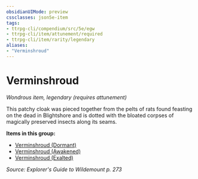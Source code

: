 ```yaml
---
obsidianUIMode: preview
cssclasses: json5e-item
tags:
- ttrpg-cli/compendium/src/5e/egw
- ttrpg-cli/item/attunement/required
- ttrpg-cli/item/rarity/legendary
aliases: 
- "Verminshroud"
---
```

# Verminshroud
*Wondrous item, legendary (requires attunement)*  


This patchy cloak was pieced together from the pelts of rats found feasting on the dead in Blightshore and is dotted with the bloated corpses of magically preserved insects along its seams.

**Items in this group:**

- [Verminshroud (Dormant)](verminshroud-dormant-egw.md)
- [Verminshroud (Awakened)](verminshroud-awakened-egw.md)
- [Verminshroud (Exalted)](verminshroud-exalted-egw.md)

*Source: Explorer's Guide to Wildemount p. 273*